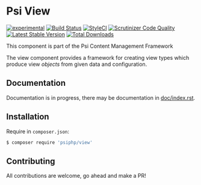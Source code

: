# Psi View

[![experimental](http://badges.github.io/stability-badges/dist/experimental.svg)](http://github.com/badges/stability-badges)
[![Build Status](https://travis-ci.org/psiphp/view.svg?branch=master)](https://travis-ci.org/psiphp/view)
[![StyleCI](https://styleci.io/repos/72862467/shield)](https://styleci.io/repos/72862467)
[![Scrutinizer Code
Quality](https://scrutinizer-ci.com/g/psiphp/view/badges/quality-score.png?b=master)](https://scrutinizer-ci.com/g/psiphp/view/?branch=master)
[![Latest Stable Version](https://poser.pugx.org/psiphp/view/version.png?format=plastic)](https://packagist.org/packages/psiphp/view)
[![Total Downloads](https://poser.pugx.org/psiphp/view/d/total.png?format=plastic)](https://packagist.org/packages/psiphp/view)


This component is part of the Psi Content Management Framework

The view component provides a framework for creating view types which
produce view *objects* from given data and configuration.


## Documentation

Documentation is in progress, there may be documentation in [doc/index.rst](https://github.com/psiphp/view/blob/master/docs/index.rst).

## Installation

Require in `composer.json`:

```bash
$ composer require 'psiphp/view'
```

## Contributing

All contributions are welcome, go ahead and make a PR!
